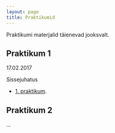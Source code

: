 ```yaml
---
layout: page
title: Praktikumid
---
```


Praktikumi materjalid täienevad jooksvalt.

## Praktikum 1

17.02.2017 

Sissejuhatus

* [1. praktikum](../_1praktikum). 


## Praktikum 2

...
